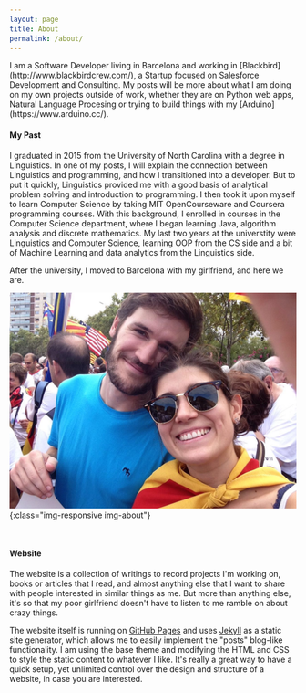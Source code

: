 ```yaml
---
layout: page
title: About
permalink: /about/
---
```

<h2 id="postTitle" style="display:none">About</h2>
I am a Software Developer living in Barcelona and working in [Blackbird](http://www.blackbirdcrew.com/), a Startup focused on Salesforce Development and Consulting. My posts will be more about what I am doing on my own projects outside of work, whether they are on Python web apps, Natural Language Procesing or trying to build things with my [Arduino](https://www.arduino.cc/). 

<br>

#### **My Past**

I graduated in 2015 from the University of North Carolina with a degree in Linguistics. In one of my posts, I will explain the connection between Linguistics and programming, and how I transitioned into a developer. But to put it quickly, Linguistics provided me with a good basis of analytical problem solving and introduction to programming. I then took it upon myself to learn Computer Science by taking MIT OpenCourseware and Coursera programming courses. With this background, I enrolled in courses in the Computer Science department, where I began learning Java, algorithm analysis and discrete mathematics. My last two years at the universtity were Linguistics and Computer Science, learning OOP from the CS side and a bit of Machine Learning and data analytics from the Linguistics side. 

After the university, I moved to Barcelona with my girlfriend, and here we are.

![Jon and Amanda](/img/jon_amanda_onze_setembre.jpg){:class="img-responsive img-about"}

<br>

#### **Website**

The website is a collection of writings to record projects I'm working on, books or articles that I read, and almost anything else that I want to share with people interested in similar things as me. But more than anything else, it's so that my poor girlfriend doesn't have to listen to me ramble on about crazy things. 

The website itself is running on [GitHub Pages](https://pages.github.com) and uses [Jekyll](https://jekyllrb.com) as a static site generator, which allows me to easily implement the "posts" blog-like functionality. I am using the base theme and modifying the HTML and CSS to style the static content to whatever I like. It's really a great way to have a quick setup, yet unlimited control over the design and structure of a website, in case you are interested.

